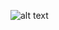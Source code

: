 
![alt text](https://github.com/Vinicoreia/designPatterns/blob/master/etc/Factory_Method_example.png "Factory Method")
